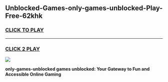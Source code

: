 
## Unblocked-Games-only-games-unblocked-Play-Free-62khk
<h3>
<a href="https://premium76.site?title=only-games-unblocked&ref=19M">CLICK TO PLAY</a></h3>
<hr>

<h3>
<a href="https://premium76.site?title=only-games-unblocked&ref=19M">CLICK 2 PLAY</a>
  
</h3>

<a href="https://premium76.site?title=only-games-unblocked&ref=19M"><img src="https://clearcache.store/games.png"></a>


**only-games-unblocked games unblocked: Your Gateway to Fun and Accessible Online Gaming**
